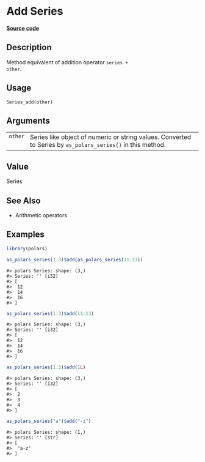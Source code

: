 

# Add Series

[**Source code**](https://github.com/pola-rs/r-polars/tree/main/R/series__series.R#L379)

## Description

Method equivalent of addition operator <code>series + other</code>.

## Usage

<pre><code class='language-R'>Series_add(other)
</code></pre>

## Arguments

<table>
<tr>
<td style="white-space: nowrap; font-family: monospace; vertical-align: top">
<code id="other">other</code>
</td>
<td>
Series like object of numeric or string values. Converted to Series by
<code>as_polars_series()</code> in this method.
</td>
</tr>
</table>

## Value

Series

## See Also

<ul>
<li>

Arithmetic operators

</li>
</ul>

## Examples

``` r
library(polars)

as_polars_series(1:3)$add(as_polars_series(11:13))
```

    #> polars Series: shape: (3,)
    #> Series: '' [i32]
    #> [
    #>  12
    #>  14
    #>  16
    #> ]

``` r
as_polars_series(1:3)$add(11:13)
```

    #> polars Series: shape: (3,)
    #> Series: '' [i32]
    #> [
    #>  12
    #>  14
    #>  16
    #> ]

``` r
as_polars_series(1:3)$add(1L)
```

    #> polars Series: shape: (3,)
    #> Series: '' [i32]
    #> [
    #>  2
    #>  3
    #>  4
    #> ]

``` r
as_polars_series("a")$add("-z")
```

    #> polars Series: shape: (1,)
    #> Series: '' [str]
    #> [
    #>  "a-z"
    #> ]
